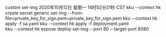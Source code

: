 custom set-img
2020年10月12日 星期一 14时52分21秒 CST
kku --context hk  create secret generic set-img --from-file=private_key_for_sign.pem=private_key_for_sign.pem
kku --context hk  apply -f sa.yaml
kku --context hk  apply -f deployment.yaml  
kku --context hk expose deploy set-img --port 80 --target-port 8080
